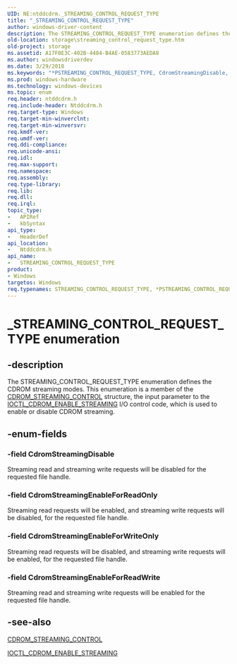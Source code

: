 ```yaml
---
UID: NE:ntddcdrm._STREAMING_CONTROL_REQUEST_TYPE
title: "_STREAMING_CONTROL_REQUEST_TYPE"
author: windows-driver-content
description: The STREAMING_CONTROL_REQUEST_TYPE enumeration defines the CDROM streaming modes.
old-location: storage\streaming_control_request_type.htm
old-project: storage
ms.assetid: A17F0E3C-402B-4484-B4AE-0583773AEDA8
ms.author: windowsdriverdev
ms.date: 3/29/2018
ms.keywords: "*PSTREAMING_CONTROL_REQUEST_TYPE, CdromStreamingDisable, CdromStreamingEnableForReadOnly, CdromStreamingEnableForReadWrite, CdromStreamingEnableForWriteOnly, PSTREAMING_CONTROL_REQUEST_TYPE, PSTREAMING_CONTROL_REQUEST_TYPE enumeration pointer [Storage Devices], STREAMING_CONTROL_REQUEST_TYPE, STREAMING_CONTROL_REQUEST_TYPE enumeration [Storage Devices], _STREAMING_CONTROL_REQUEST_TYPE, ntddcdrm/ CdromStreamingEnableForWriteOnly, ntddcdrm/CdromStreamingDisable, ntddcdrm/CdromStreamingEnableForReadOnly, ntddcdrm/CdromStreamingEnableForReadWrite, ntddcdrm/PSTREAMING_CONTROL_REQUEST_TYPE, ntddcdrm/STREAMING_CONTROL_REQUEST_TYPE, storage.streaming_control_request_type"
ms.prod: windows-hardware
ms.technology: windows-devices
ms.topic: enum
req.header: ntddcdrm.h
req.include-header: Ntddcdrm.h
req.target-type: Windows
req.target-min-winverclnt: 
req.target-min-winversvr: 
req.kmdf-ver: 
req.umdf-ver: 
req.ddi-compliance: 
req.unicode-ansi: 
req.idl: 
req.max-support: 
req.namespace: 
req.assembly: 
req.type-library: 
req.lib: 
req.dll: 
req.irql: 
topic_type:
-	APIRef
-	kbSyntax
api_type:
-	HeaderDef
api_location:
-	Ntddcdrm.h
api_name:
-	STREAMING_CONTROL_REQUEST_TYPE
product:
- Windows
targetos: Windows
req.typenames: STREAMING_CONTROL_REQUEST_TYPE, *PSTREAMING_CONTROL_REQUEST_TYPE
---
```


# _STREAMING_CONTROL_REQUEST_TYPE enumeration


## -description


The STREAMING_CONTROL_REQUEST_TYPE enumeration defines the CDROM streaming modes. This enumeration is a member of the <a href="https://msdn.microsoft.com/library/windows/hardware/gg441238">CDROM_STREAMING_CONTROL</a> structure, the input parameter to the <a href="https://msdn.microsoft.com/library/windows/hardware/gg441241">IOCTL_CDROM_ENABLE_STREAMING</a> I/O control code, which is used to enable or disable CDROM streaming. 


## -enum-fields




### -field CdromStreamingDisable

Streaming read and streaming write requests will be disabled for the requested file handle.


### -field CdromStreamingEnableForReadOnly

Streaming read requests will be enabled, and streaming write requests will be disabled, for the requested file handle.


### -field CdromStreamingEnableForWriteOnly

Streaming read requests will be disabled, and streaming write requests will be enabled, for the requested file handle.


### -field CdromStreamingEnableForReadWrite

Streaming read and streaming write requests will be enabled for the requested file handle.


## -see-also




<a href="https://msdn.microsoft.com/library/windows/hardware/gg441238">CDROM_STREAMING_CONTROL</a>



<a href="https://msdn.microsoft.com/library/windows/hardware/gg441241">IOCTL_CDROM_ENABLE_STREAMING</a>
 

 

